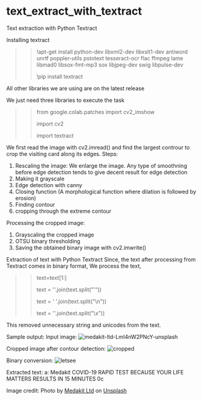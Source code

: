 # text_extract_with_textract
Text extraction with Python Textract

Installing textract

>>!apt-get install python-dev libxml2-dev libxslt1-dev antiword unrtf poppler-utils pstotext tesseract-ocr flac ffmpeg lame libmad0 libsox-fmt-mp3 sox libjpeg-dev swig libpulse-dev
>>
>>!pip install textract

All other libraries we are using are on the latest release

We just need three libraries to execute the task

>>from google.colab.patches import cv2_imshow
>>
>>import cv2
>>
>>import textract

We first read the image with cv2.imread() and find the largest controur to crop the visiting card along its edges.
Steps:
1) Rescaling the image: We enlarge the image. Any type of smoothning before edge detection tends to give decent result for edge detection
2) Making it grayscale
3) Edge detection with canny
4) Closing function (A morphological function where dilation is followed by erosion)
5) Finding contour
6) cropping through the extreme contour

Processing the cropped image:
1) Grayscaling the cropped image
2) OTSU binary thresholding
3) Saving the obtained binary image with cv2.imwrite()

Extraction of text with Python Textract
Since, the text after processing from Textract comes in binary format, We process the text,

>>text=text[1:]
>>
>>text = ''.join(text.split("'"))
>>
>>text = ' '.join(text.split("\\n"))
>>
>>text = ''.join(text.split("\\x"))

This removed unnecessary string and unicodes from the text.

Sample output:
Input image:
![medakit-ltd-LmI4nW2PNcY-unsplash](https://user-images.githubusercontent.com/38774802/115117505-880aa880-9fbc-11eb-924a-819d6e3d7669.jpg)

Cropped image after contour detection:
![cropped](https://user-images.githubusercontent.com/38774802/115117515-948f0100-9fbc-11eb-9f87-a55075f99026.png)

Binary conversion:
![letsee](https://user-images.githubusercontent.com/38774802/115117523-a07ac300-9fbc-11eb-86d8-e9c32deb1715.PNG)

Extracted text:
   a: Medakit           COVID-19 RAPID TEST  BECAUSE YOUR LIFE MATTERS  RESULTS IN 15 MINUTES 0c


Image credit: 
Photo by <a href="https://unsplash.com/@medakit?utm_source=unsplash&utm_medium=referral&utm_content=creditCopyText">Medakit Ltd</a> on <a href="https://unsplash.com/s/photos/visiting-card?utm_source=unsplash&utm_medium=referral&utm_content=creditCopyText">Unsplash</a>
  
